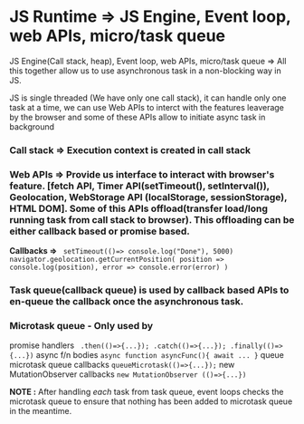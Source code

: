# JS Runtime => JS Engine, Event loop, web APIs, micro/task queue

JS Engine(Call stack, heap), Event loop, web APIs, micro/task queue => All this together allow us to use asynchronous task in a non-blocking way in JS.

JS is single threaded (We have only one call stack), it can handle only one task at a time, we can use Web APIs to interct with the features leaverage by the browser and some of these APIs  allow to initiate async task in background

### Call stack => Execution context is created in call stack

### Web APIs => Provide us interface to interact with browser's feature. [fetch API, Timer API(setTimeout(), setInterval()), Geolocation, WebStorage API (localStorage, sessionStorage), HTML DOM]. Some of this APIs offload(transfer load/long running task from call stack to browser). This offloading can be either callback based or promise based.

**Callbacks =>** ``` setTimeout(()=> console.log("Done"), 5000)``` ```navigator.geolocation.getCurrentPosition( position => console.log(position), error => console.error(error) )```

### Task queue(callback queue) is used by callback based APIs to en-queue the callback once the asynchronous task.

### Microtask queue - Only used by 
promise handlers ``` .then(()=>{...}); .catch(()=>{...}); .finally(()=> {...})```
async f/n bodies ``` async function asyncFunc(){ await ... } ```
queue microtask queue callbacks ```queueMicrotask(()=>{...});```
new MutationObserver callbacks ```new MutationObserver (()=>{...})```

**NOTE :** After handling *each* task from task queue, event loops checks the microtask queue to ensure that nothing has been added to microtask queue in the meantime.
